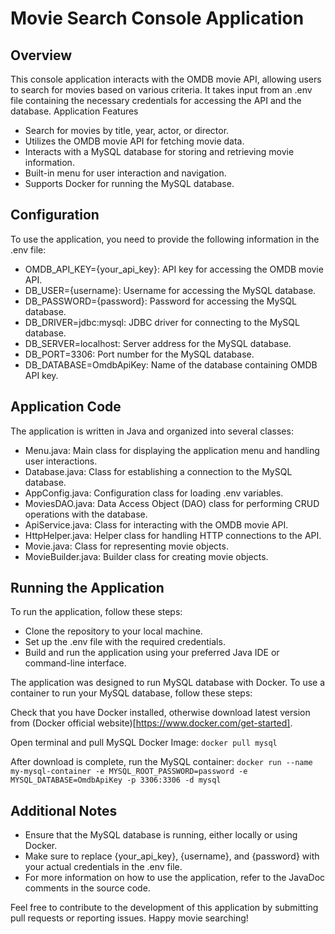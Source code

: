 # Movie Search Console Application

## Overview

This console application interacts with the OMDB movie API, allowing users to search for movies based on various criteria. It takes input from an .env file containing the necessary credentials for accessing the API and the database.
Application Features

* Search for movies by title, year, actor, or director.
* Utilizes the OMDB movie API for fetching movie data.
* Interacts with a MySQL database for storing and retrieving movie information.
* Built-in menu for user interaction and navigation.
* Supports Docker for running the MySQL database.

## Configuration

To use the application, you need to provide the following information in the .env file:

* OMDB_API_KEY={your_api_key}: API key for accessing the OMDB movie API.
* DB_USER={username}: Username for accessing the MySQL database.
* DB_PASSWORD={password}: Password for accessing the MySQL database.
* DB_DRIVER=jdbc:mysql: JDBC driver for connecting to the MySQL database.
* DB_SERVER=localhost: Server address for the MySQL database.
* DB_PORT=3306: Port number for the MySQL database.
* DB_DATABASE=OmdbApiKey: Name of the database containing OMDB API key.

## Application Code

The application is written in Java and organized into several classes:

* Menu.java: Main class for displaying the application menu and handling user interactions.
* Database.java: Class for establishing a connection to the MySQL database.
* AppConfig.java: Configuration class for loading .env variables.
* MoviesDAO.java: Data Access Object (DAO) class for performing CRUD operations with the database.
* ApiService.java: Class for interacting with the OMDB movie API.
* HttpHelper.java: Helper class for handling HTTP connections to the API.
* Movie.java: Class for representing movie objects.
* MovieBuilder.java: Builder class for creating movie objects.

## Running the Application

To run the application, follow these steps:

* Clone the repository to your local machine.
* Set up the .env file with the required credentials.
* Build and run the application using your preferred Java IDE or command-line interface.

The application was designed to run MySQL database with Docker. To use a container to run your MySQL database, follow these steps:

Check that you have Docker installed, otherwise download latest version from (Docker official website)[https://www.docker.com/get-started].

Open terminal and pull MySQL Docker Image:
`docker pull mysql`

After download is complete, run the MySQL container:
`docker run --name my-mysql-container -e MYSQL_ROOT_PASSWORD=password -e MYSQL_DATABASE=OmdbApiKey -p 3306:3306 -d mysql
`

## Additional Notes

* Ensure that the MySQL database is running, either locally or using Docker.
* Make sure to replace {your_api_key}, {username}, and {password} with your actual credentials in the .env file.
* For more information on how to use the application, refer to the JavaDoc comments in the source code.

Feel free to contribute to the development of this application by submitting pull requests or reporting issues. Happy movie searching!
